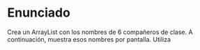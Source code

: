 # Enunciado
>
Crea un ArrayList con los nombres de 6 compañeros de clase. A continuación, muestra esos nombres por pantalla. Utiliza 